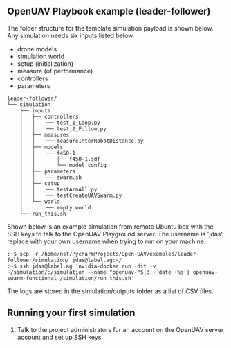## OpenUAV Playbook example (leader-follower)

The folder structure for the template simulation payload is shown below. Any simulation needs six inputs listed below. 
- drone models
- simulation world 
- setup (initialization) 
- measure (of performance) 
- controllers
- parameters

```
leader-follower/
└── simulation
    ├── inputs
    │   ├── controllers
    │   │   ├── test_1_Loop.py
    │   │   └── test_2_Follow.py
    │   ├── measures
    │   │   └── measureInterRobotDistance.py
    │   ├── models
    │   │   └── f450-1
    │   │       ├── f450-1.sdf
    │   │       └── model.config
    │   ├── parameters
    │   │   └── swarm.sh
    │   ├── setup
    │   │   ├── testArmAll.py
    │   │   └── testCreateUAVSwarm.py
    │   └── world
    │       └── empty.world
    └── run_this.sh
```
Shown below is an example simulation from remote Ubuntu box with the SSH keys to talk to the OpenUAV Playground server. The username is 'jdas', replace with your own username when trying to run on your machine. 

```
:~$ scp -r /home/nsf/PycharmProjects/Open-UAV/examples/leader-follower/simulation/ jdas@label.ag:~/ 
:~$ ssh jdas@label.ag 'nvidia-docker run -dit -v ~/simulation/:/simulation --name "openuav-"${3:-`date +%s`} openuav-swarm-functional /simulation/run_this.sh'
```

The logs are stored in the simulation/outputs folder as a list of CSV files. 
## Running your first simulation

1. Talk to the project administrators for an account on the OpenUAV server account and set up SSH keys
